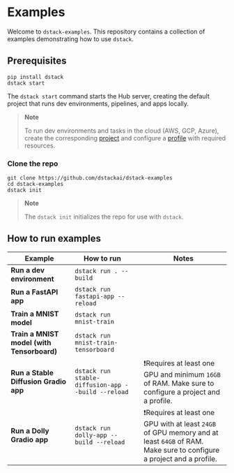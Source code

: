 # Examples

Welcome to `dstack-examples`. This repository contains a collection of examples
demonstrating how to use `dstack`.

## Prerequisites

```shell
pip install dstack
dstack start
```

The `dstack start` command starts the Hub server, creating the default project that runs dev environments, pipelines,
and apps locally.

> **Note**
>
> To run dev environments and tasks in the cloud (AWS, GCP, Azure),
> create the corresponding [project](https://dstack.ai/docs/guides/projects/)
> and configure a [profile](https://dstack.ai/docs/#defining-profiles) with required resources.

### Clone the repo

```shell
git clone https://github.com/dstackai/dstack-examples
cd dstack-examples
dstack init
```

> **Note**
>
> The `dstack init` initializes the repo for use with `dstack`.

## How to run examples

| Example                                    | How to run                                  |     | Notes                                                                                                                                     |
|--------------------------------------------|---------------------------------------------|:----|-------------------------------------------------------------------------------------------------------------------------------------------|
| **Run a dev environment**                  | `dstack run . --build`                              |     |                                                                                                                                           |
| **Run a FastAPI app**                      | `dstack run fastapi-app --reload`          |     |                                                                                                                                           |
| **Train a MNIST model**                    | `dstack run mnist-train`                   |     |                                                                                                                                           |
| **Train a MNIST model (with Tensorboard)** | `dstack run mnist-train-tensorboard`       |     |                                                                                                                                           |
| **Run a Stable Diffusion Gradio app**      | `dstack run stable-diffusion-app --build --reload` |     | ❗️Requires at least one GPU and minimum `16GB` of RAM. Make sure to configure a project and a profile.                                    |
| **Run a Dolly Gradio app**                 | `dstack run dolly-app --build --reload`            |     | ❗Requires at least one GPU with at least `24GB` of GPU memory and at least `64GB` of RAM. Make sure to configure a project and a profile. |
